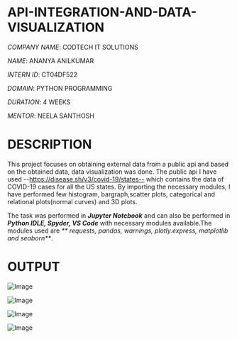# API-INTEGRATION-AND-DATA-VISUALIZATION

*COMPANY NAME*: CODTECH IT SOLUTIONS

*NAME*: ANANYA ANILKUMAR

*INTERN ID*: CT04DF522

*DOMAIN*: PYTHON PROGRAMMING

*DURATION*: 4 WEEKS

*MENTOR*: NEELA SANTHOSH

# DESCRIPTION

This project focuses on obtaining external data from a public api and based on the obtained data, data visualization was done. The public api I have used --https://disease.sh/v3/covid-19/states-- which contains the data of COVID-19 cases for all the US states. By importing the necessary modules, I have performed few histogram, bargraph,scatter plots, categorical and relational plots(normal curves) and 3D plots.

The task was performed in _**Jupyter Notebook**_ and can also be performed in _**Python IDLE, Spyder, VS Code**_ with necessary modules available.The modules used are _** requests, pandas, warnings, plotly.express, matplotlib and seaborn**_.

# OUTPUT

![Image](https://github.com/user-attachments/assets/a9bc1cf8-601d-45ad-9e41-6bc4182d5aeb)

![Image](https://github.com/user-attachments/assets/f4494e21-b58c-4814-b0ab-85d0038c65ec)

![Image](https://github.com/user-attachments/assets/053720f5-1694-4a5d-94cc-d5172a8cabde)

![Image](https://github.com/user-attachments/assets/44d0902a-eb6e-4178-9200-bcb1d486aeb4)
